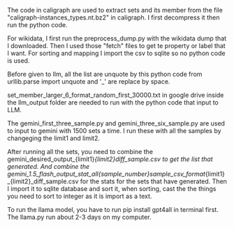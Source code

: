 The code in caligraph are used to extract sets and its member from the file "caligraph-instances_types.nt.bz2" in caligraph. I first decompress it then run the python code.

For wikidata, I first run the preprocess_dump.py with the wikidata dump that I downloaded. Then I used those "fetch" files to get te property or label that I want.
For sorting and mapping I import the csv to sqlite so no python code is used.

Before given to llm, all the list are unquote by this python code from urllib.parse import unquote and '_' are replace by space.

set_member_larger_6_format_random_first_30000.txt in google drive inside the llm_output folder are needed to run with the python code that input to LLM.


The gemini_first_three_sample.py and gemini_three_six_sample.py are used to input to gemini with 1500 sets a time. I run these with all the samples by changeging the limit1 and limit2.


After running all the sets, you need to combine the gemini_desired_output_{limit1}_{limit2}_diff_sample.csv to get the list that generated.
And combine the gemini_1.5_flash_output_stat_all_{sample_number}sample_csv_format_{limit1}_{limit2}_diff_sample.csv for the stats for the sets that have generated.
Then I import it to sqlite database and sort it, when sorting, cast the the things you need to sort to integer as it is import as a text.

To run the llama model, you have to run pip install gpt4all in terminal first.
The llama.py run about 2-3 days on my computer.





